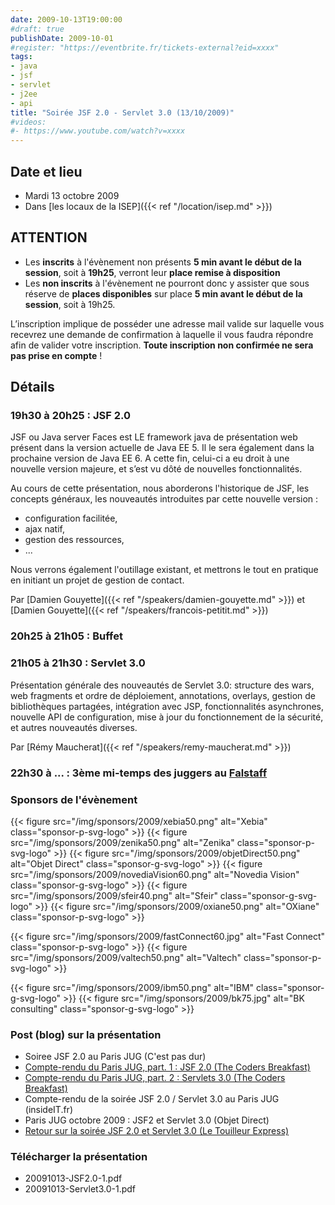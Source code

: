 ```yaml
---
date: 2009-10-13T19:00:00
#draft: true
publishDate: 2009-10-01
#register: "https://eventbrite.fr/tickets-external?eid=xxxx"
tags:
- java
- jsf
- servlet
- j2ee
- api
title: "Soirée JSF 2.0 - Servlet 3.0 (13/10/2009)"
#videos: 
#- https://www.youtube.com/watch?v=xxxx
---
```


## Date et lieu

* Mardi 13 octobre 2009
* Dans [les locaux de la ISEP]({{< ref "/location/isep.md" >}})

## ATTENTION

* Les **inscrits** à l'évènement non présents **5 min avant le début de la session**, soit à **19h25**, verront leur **place remise à disposition**
* Les **non inscrits** à l'évènement ne pourront donc y assister que sous réserve de **places disponibles** sur place **5 min avant le début de la session**, soit à 19h25.

L’inscription implique de posséder une adresse mail valide sur laquelle vous recevrez une demande de confirmation à laquelle il vous faudra répondre afin de valider votre inscription. **Toute inscription non confirmée ne sera pas prise en compte** !

## Détails

### 19h30 à  20h25 : JSF 2.0

JSF ou Java server Faces est LE framework java de présentation web présent dans la version actuelle de Java EE 5. Il le sera également dans la prochaine version de Java EE 6. A cette fin, celui-ci a eu droit à une nouvelle version majeure, et s’est vu dôté de nouvelles fonctionnalités.

Au cours de cette présentation, nous aborderons l'historique de JSF, les concepts généraux, les nouveautés introduites par cette nouvelle version :

* configuration facilitée,
* ajax natif,
* gestion des ressources,
* ...

Nous verrons également l'outillage existant, et mettrons le tout en pratique en initiant un projet de gestion de contact.

Par [Damien Gouyette]({{< ref "/speakers/damien-gouyette.md" >}})
et [Damien Gouyette]({{< ref "/speakers/francois-petitit.md" >}})

### 20h25 à 21h05 : Buffet

### 21h05 à 21h30 : Servlet 3.0

Présentation générale des nouveautés de Servlet 3.0: structure des wars, web fragments et ordre de déploiement, annotations, overlays, gestion de bibliothèques partagées, intégration avec JSP, fonctionnalités asynchrones, nouvelle API de configuration, mise à jour du fonctionnement de la sécurité, et autres nouveautés diverses.

Par [Rémy Maucherat]({{< ref "/speakers/remy-maucherat.md" >}})

### 22h30 à ... : 3ème mi-temps des juggers au [Falstaff](https://goo.gl/maps/NSxajnfvVtjHuggeA)

### Sponsors de l'évènement

{{< figure src="/img/sponsors/2009/xebia50.png" alt="Xebia" class="sponsor-p-svg-logo" >}}
{{< figure src="/img/sponsors/2009/zenika50.png" alt="Zenika" class="sponsor-p-svg-logo" >}}
{{< figure src="/img/sponsors/2009/objetDirect50.png" alt="Objet Direct" class="sponsor-g-svg-logo" >}}
{{< figure src="/img/sponsors/2009/novediaVision60.png" alt="Novedia Vision" class="sponsor-g-svg-logo" >}}
{{< figure src="/img/sponsors/2009/sfeir40.png" alt="Sfeir" class="sponsor-g-svg-logo" >}}
{{< figure src="/img/sponsors/2009/oxiane50.png" alt="OXiane" class="sponsor-p-svg-logo" >}}

{{< figure src="/img/sponsors/2009/fastConnect60.jpg" alt="Fast Connect" class="sponsor-p-svg-logo" >}}
{{< figure src="/img/sponsors/2009/valtech50.png" alt="Valtech" class="sponsor-p-svg-logo" >}}

{{< figure src="/img/sponsors/2009/ibm50.png" alt="IBM" class="sponsor-g-svg-logo" >}}
{{< figure src="/img/sponsors/2009/bk75.jpg" alt="BK consulting" class="sponsor-g-svg-logo" >}}

### Post (blog) sur la présentation

* Soiree JSF 2.0 au Paris JUG (C'est pas dur)
* [Compte-rendu du Paris JUG, part. 1 : JSF 2.0 (The Coders Breakfast)](http://thecodersbreakfast.net/index.php?post/2009/10/14/Compte-rendu-du-Paris-JUG-JSF2-/-Servlets-3)
* [Compte-rendu du Paris JUG, part. 2 : Servlets 3.0 (The Coders Breakfast)](http://thecodersbreakfast.net/index.php?post/2009/10/15/Compte-rendu-du-Paris-JUG%2C-part.-2-%3A-Servlets-3.0)
* Compte-rendu de la soirée JSF 2.0 / Servlet 3.0 au Paris JUG (insideIT.fr)
* Paris JUG octobre 2009 : JSF2 et Servlet 3.0 (Objet Direct)
* [Retour sur la soirée JSF 2.0 et Servlet 3.0 (Le Touilleur Express)](http://www.touilleur-express.fr/2009/10/16/retour-sur-la-soiree-jsf-2-0-et-servlet-3-0/)

### Télécharger la présentation

* 20091013-JSF2.0-1.pdf
* 20091013-Servlet3.0-1.pdf
